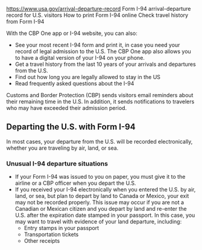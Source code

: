 

https://www.usa.gov/arrival-departure-record
Form I-94 arrival-departure record for U.S. visitors
How to print Form I-94 online
Check travel history from Form I-94

With the CBP One app or I-94 website, you can also:

* See your most recent I-94 form and print it, in case you need your record of legal admission to the U.S. The CBP One app also allows you to have a digital version of your I-94 on your phone.
* Get a travel history from the last 10 years of your arrivals and departures from the U.S.
* Find out how long you are legally allowed to stay in the US
* Read frequently asked questions about the I-94

Customs and Border Protection (CBP) sends visitors email reminders about their remaining time in the U.S. In addition, it sends notifications to travelers who may have exceeded their admission period.

**Departing the U.S. with Form I-94**
-------------------------------------

In most cases, your departure from the U.S. will be recorded electronically, whether you are traveling by air, land, or sea.

### Unusual I-94 departure situations

* If your Form I-94 was issued to you on paper, you must give it to the airline or a CBP officer when you depart the U.S.
* If you received your I-94 electronically when you entered the U.S. by air, land, or sea, but plan to depart by land to Canada or Mexico, your exit may not be recorded properly. This issue may occur if you are not a Canadian or Mexican citizen and you depart by land and re-enter the U.S. after the expiration date stamped in your passport. In this case, you may want to travel with evidence of your land departure, including:
  + Entry stamps in your passport
  + Transportation tickets
  + Other receipts
